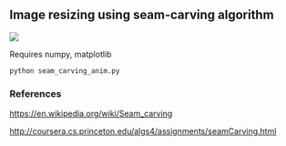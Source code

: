## Image resizing using seam-carving algorithm

![](HJoceanSmall_anim.jpg?raw=true)


Requires numpy, matplotlib

`python seam_carving_anim.py`


### References
https://en.wikipedia.org/wiki/Seam_carving

http://coursera.cs.princeton.edu/algs4/assignments/seamCarving.html
